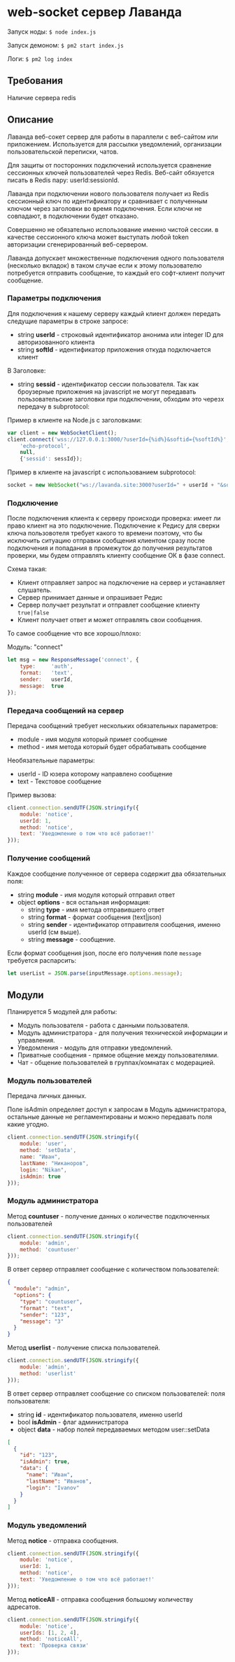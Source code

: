 
# web-socket сервер Лаванда

Запуск ноды: `$ node index.js`

Запуск демоном: `$ pm2 start index.js`

Логи: `$ pm2 log index`

## Требования

Наличие сервера redis

## Описание

Лаванда веб-сокет сервер для работы в параллели с веб-сайтом или приложением.
Используется для рассылки уведомлений, организации пользовательской переписки, чатов.

Для защиты от посторонних подключений используется сравнение сессионных ключей пользователей через Redis.
Веб-сайт обязуется писать в Redis пару: userId:sessionId. 

Лаванда при подключении нового пользователя получает из Redis сессионный ключ по идентификатору и сравнивает с полученным ключом через заголовки во время подключения.
Если ключи не совпадают, в подключении будет отказано.

Совершенно не обязательно использование именно чистой сессии. в качестве сессионного ключа может выступать любой token авторизации сгенерированный веб-сервером.  

Лаванда допускает множественные подключения одного пользователя (несколько вкладок)
в таком случае если к этому пользователю потребуется отправить сообщение, то каждый его софт-клиент получит сообщение.

### Параметры подключения

Для подключения к нашему серверу каждый клиент должен передать следущие параметры в строке запросе:
* string **userId** - строковый идентификатор анонима или integer ID для авторизованного клиента
* string **softId** - идентификатор приложения откуда подключается клиент
 
В Заголовке:

* string **sessid** - идентификатор сессии пользователя. Так как броузерные приложения на javascript не могут передавать пользовательские заголовки при подключении, обходим это черезх передачу в subprotocol: 

Пример в клиенте на Node.js c заголовками:  
```javascript
var client = new WebSocketClient();
client.connect('wss://127.0.0.1:3000/?userId={%id%}&softid={%softId%}',
    'echo-protocol',
    null,
    {'sessid': sessId});
```

Пример в клиенте на javascript с использованием subprotocol:
```javascript
socket = new WebSocket("ws://lavanda.site:3000?userId=" + userId + "&softId=" + softId, sessId);
```

### Подключение

После подключения клиента к серверу происходи проверка: имеет ли право клиент на это подключение.
Подключение к Редису для сверки ключа пользовотеля требует какого то времени поэтому, что бы исключить ситуацию отправки сообщения клиентом сразу после подключения и попадания в промежуток до получения результатов проверки, мы будем отправлять клиенту сообщение ОК в фазе connect.

Схема такая:

* Клиент отправляет запрос на подключение на сервер и устанавляет слушатель.
* Сервер принимает данные и опрашивает Редис
* Сервер получает результат и отправлет сообщение клиенту `true|false`
* Клиент получает ответ и может отправлять свои сообщения. 

То самое сообщение что все хорошо/плохо:

Модуль: "connect"
```javascript
let msg = new ResponseMessage('connect', {
    type:     'auth',
    format:   'text',
    sender:   userId,
    message:  true
});
```


### Передача сообщений на сервер

Передача сообщений требует нескольких обязательных параметров:
* module - имя модуля который примет сообщение
* method - имя метода который будет обрабатывать сообщение

Необязательные параметры:
* userId - ID юзера которому направлено сообщение
* text   - Текстовое сообщение

Пример вызова:
```javascript
client.connection.sendUTF(JSON.stringify({
    module: 'notice', 
    userId: 1, 
    method: 'notice', 
    text: 'Уведомление о том что всё работает!'
}));
```

### Получение сообщений

Каждое сообщение полученное от сервера содержит два обязательных поля:
* string **module** - имя модуля который отправил ответ
* object **options** - вся остальная информация:
  * string **type** - имя метода отправившего ответ
  * string **format** - формат сообщения (text|json)
  * string **sender** - идентификатор отправителя сообщения, именно userId (см выше).
  * string **message** - сообщение.

Если формат сообщения json, после его получения поле `message` требуется распарсить:

```javascript
let userList = JSON.parse(inputMessage.options.message);
```

## Модули

Планируется 5 модулей для работы:
* Модуль пользователя - работа с данными пользователя.
* Модуль администратора - для получения технической информации и управления.
* Уведомления - модуль для отправки уведомлений.
* Приватные сообщения - прямое общение между пользователями.
* Чат - общение пользователей в группах/комнатах с модерацией.

### Модуль пользователей

Передача личных данных.

Поле isAdmin определяет доступ к запросам в Модуль администратора, остальные данные не регламентированы и можно передавать поля какие угодно.

```javascript
client.connection.sendUTF(JSON.stringify({
    module: 'user',
    method: 'setData',
    name: "Иван",
    lastName: "Никаноров",
    login: "Nikan",
    isAdmin: true
}));
```

### Модуль администратора

Метод **countuser** - получение данных о количестве подключенных пользователей

```javascript
client.connection.sendUTF(JSON.stringify({
    module: 'admin',
    method: 'countuser'
}));
```

В ответ сервер отправляет сообщение с количеством пользователей:

```json
{
  "module": "admin",
  "options": {
    "type": "countuser",
    "format": "text",
    "sender": "123",
    "message": "3"
  }
}
```

Метод **userlist** - получение списка пользователей.

```javascript
client.connection.sendUTF(JSON.stringify({
    module: 'admin',
    method: 'userlist'
}));
```

В ответ сервер отправляет сообщение со списком пользователей:
поля пользователя:
* string **id**      - идентификатор пользователя, именно userId
* bool   **isAdmin** - флаг администратора
* object **data**    - набор полей передаваемых методом user::setData
```json
[
  {
    "id": "123",
    "isAdmin": true,
    "data": {
      "name": "Иван",
      "lastName": "Иванов",
      "login": "Ivanov"
    }
  }
]
```

### Модуль уведомлений

Метод **notice** - отправка сообщения.

```javascript
client.connection.sendUTF(JSON.stringify({
    module: 'notice',
    userId: 1, 
    method: 'notice', 
    text: 'Уведомление о том что всё работает!'
}));
```

Метод **noticeAll** - отправка сообщения большому количеству адресатов.

```javascript
client.connection.sendUTF(JSON.stringify({
    module: 'notice',
    userIds: [1, 2, 4], 
    method: 'noticeAll', 
    text: 'Проверка связи'
}));
```
